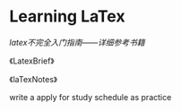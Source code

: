 # Learning LaTex

*latex不完全入门指南——详细参考书籍*

《LatexBrief》

《laTexNotes》



write a apply for study schedule as practice

